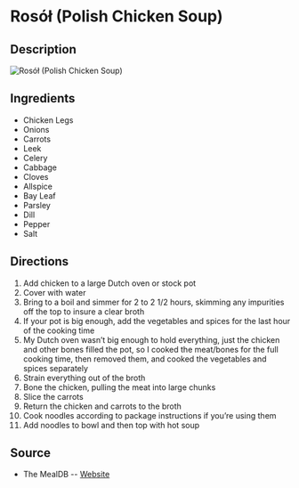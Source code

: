 # Rosół (Polish Chicken Soup)

## Description
![Rosół (Polish Chicken Soup)](https://www.themealdb.com/images/media/meals/lx1kkj1593349302.jpg "Rosół (Polish Chicken Soup)")

## Ingredients
- Chicken Legs
- Onions
- Carrots
- Leek
- Celery
- Cabbage
- Cloves
- Allspice
- Bay Leaf
- Parsley
- Dill
- Pepper
- Salt

## Directions
1. Add chicken to a large Dutch oven or stock pot 
2. Cover with water
3. Bring to a boil and simmer for 2 to 2 1/2 hours, skimming any impurities off the top to insure a clear broth
4. If your pot is big enough, add the vegetables and spices for the last hour of the cooking time
5. My Dutch oven wasn’t big enough to hold everything, just the chicken and other bones filled the pot, so I cooked the meat/bones for the full cooking time, then removed them, and cooked the vegetables and spices separately
6. Strain everything out of the broth
7. Bone the chicken, pulling the meat into large chunks
8. Slice the carrots
9. Return the chicken and carrots to the broth
10. Cook noodles according to package instructions if you’re using them
11. Add noodles to bowl and then top with hot soup

## Source

- The MealDB -- [Website](https://themealdb.com/)
